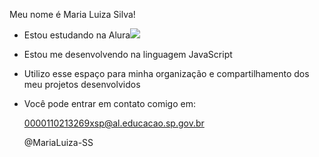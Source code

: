 Meu nome é Maria Luiza Silva!

- Estou estudando na Alura![](alura.com.br)

- Estou me desenvolvendo na linguagem JavaScript
- Utilizo esse espaço para minha organização e compartilhamento dos meu projetos desenvolvidos
- Você pode entrar em contato comigo em:

  0000110213269xsp@al.educacao.sp.gov.br

  @MariaLuiza-SS
